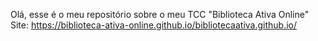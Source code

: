 Olá, esse é o meu repositório sobre o meu TCC "Biblioteca Ativa Online"
Site: https://biblioteca-ativa-online.github.io/bibliotecaativa.github.io/
